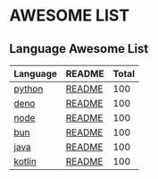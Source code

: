 # AWESOME LIST

## Language Awesome List

| Language                              | README                                               | Total  |
| ---                                   | ---                                                  | ---    |
| [python](https://a.x-cmd.com/python)  | [README](https://github.com/edwinjhlee/awesome/lang) | 100    |
| [deno](https://a.x-cmd.com/deno)      | [README](https://github.com/edwinjhlee/awesome/lang) | 100    |
| [node](https://a.x-cmd.com/node)      | [README](https://github.com/edwinjhlee/awesome/lang) | 100    |
| [bun](https://a.x-cmd.com/bun)        | [README](https://github.com/edwinjhlee/awesome/lang) | 100    |
| [java](https://a.x-cmd.com/java)      | [README](https://github.com/edwinjhlee/awesome/lang) | 100    |
| [kotlin](https://a.x-cmd.com/kotlin)  | [README](https://github.com/edwinjhlee/awesome/lang) | 100    |

